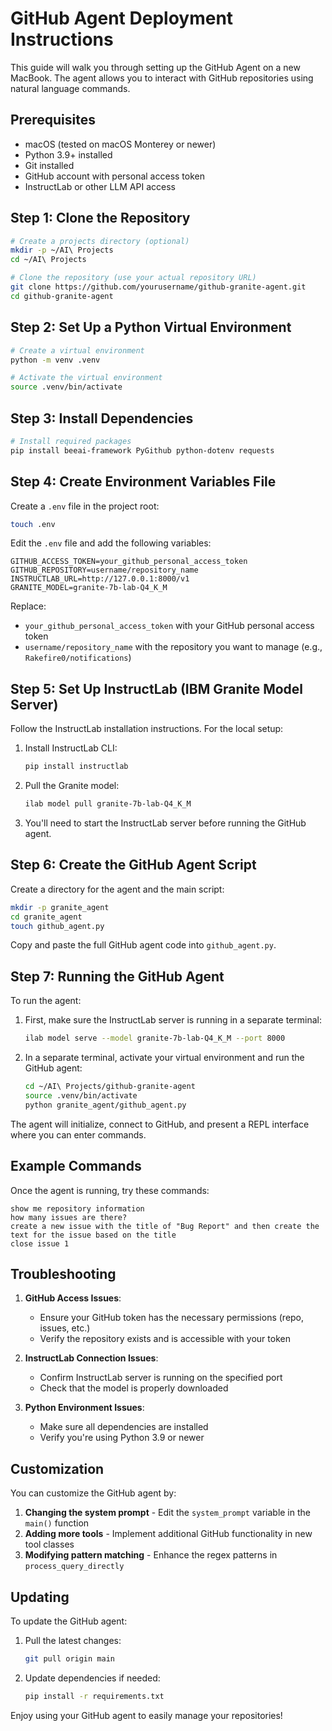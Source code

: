 # GitHub Agent Deployment Instructions

This guide will walk you through setting up the GitHub Agent on a new MacBook. The agent allows you to interact with GitHub repositories using natural language commands.

## Prerequisites

- macOS (tested on macOS Monterey or newer)
- Python 3.9+ installed
- Git installed
- GitHub account with personal access token
- InstructLab or other LLM API access

## Step 1: Clone the Repository

```bash
# Create a projects directory (optional)
mkdir -p ~/AI\ Projects
cd ~/AI\ Projects

# Clone the repository (use your actual repository URL)
git clone https://github.com/yourusername/github-granite-agent.git
cd github-granite-agent
```

## Step 2: Set Up a Python Virtual Environment

```bash
# Create a virtual environment
python -m venv .venv

# Activate the virtual environment
source .venv/bin/activate
```

## Step 3: Install Dependencies

```bash
# Install required packages
pip install beeai-framework PyGithub python-dotenv requests
```

## Step 4: Create Environment Variables File

Create a `.env` file in the project root:

```bash
touch .env
```

Edit the `.env` file and add the following variables:

```
GITHUB_ACCESS_TOKEN=your_github_personal_access_token
GITHUB_REPOSITORY=username/repository_name
INSTRUCTLAB_URL=http://127.0.0.1:8000/v1
GRANITE_MODEL=granite-7b-lab-Q4_K_M
```

Replace:
- `your_github_personal_access_token` with your GitHub personal access token
- `username/repository_name` with the repository you want to manage (e.g., `Rakefire0/notifications`)

## Step 5: Set Up InstructLab (IBM Granite Model Server)

Follow the InstructLab installation instructions. For the local setup:

1. Install InstructLab CLI:
   ```bash
   pip install instructlab
   ```

2. Pull the Granite model:
   ```bash
   ilab model pull granite-7b-lab-Q4_K_M
   ```

3. You'll need to start the InstructLab server before running the GitHub agent.

## Step 6: Create the GitHub Agent Script

Create a directory for the agent and the main script:

```bash
mkdir -p granite_agent
cd granite_agent
touch github_agent.py
```

Copy and paste the full GitHub agent code into `github_agent.py`.

## Step 7: Running the GitHub Agent

To run the agent:

1. First, make sure the InstructLab server is running in a separate terminal:
   ```bash
   ilab model serve --model granite-7b-lab-Q4_K_M --port 8000
   ```

2. In a separate terminal, activate your virtual environment and run the GitHub agent:
   ```bash
   cd ~/AI\ Projects/github-granite-agent
   source .venv/bin/activate
   python granite_agent/github_agent.py
   ```

The agent will initialize, connect to GitHub, and present a REPL interface where you can enter commands.

## Example Commands

Once the agent is running, try these commands:

```
show me repository information
how many issues are there?
create a new issue with the title of "Bug Report" and then create the text for the issue based on the title
close issue 1
```

## Troubleshooting

1. **GitHub Access Issues**:
   - Ensure your GitHub token has the necessary permissions (repo, issues, etc.)
   - Verify the repository exists and is accessible with your token

2. **InstructLab Connection Issues**:
   - Confirm InstructLab server is running on the specified port
   - Check that the model is properly downloaded

3. **Python Environment Issues**:
   - Make sure all dependencies are installed
   - Verify you're using Python 3.9 or newer

## Customization

You can customize the GitHub agent by:

1. **Changing the system prompt** - Edit the `system_prompt` variable in the `main()` function
2. **Adding more tools** - Implement additional GitHub functionality in new tool classes
3. **Modifying pattern matching** - Enhance the regex patterns in `process_query_directly`

## Updating

To update the GitHub agent:

1. Pull the latest changes:
   ```bash
   git pull origin main
   ```

2. Update dependencies if needed:
   ```bash
   pip install -r requirements.txt
   ```

Enjoy using your GitHub agent to easily manage your repositories!
